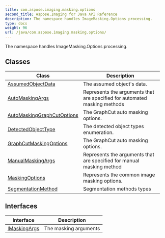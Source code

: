 ```yaml
---
title: com.aspose.imaging.masking.options
second_title: Aspose.Imaging for Java API Reference
description: The namespace handles ImageMasking.Options processing.
type: docs
weight: 96
url: /java/com.aspose.imaging.masking.options/
---
```


The namespace handles ImageMasking.Options processing.


## Classes

| Class | Description |
| --- | --- |
| [AssumedObjectData](../com.aspose.imaging.masking.options/assumedobjectdata) | The assumed object's data. |
| [AutoMaskingArgs](../com.aspose.imaging.masking.options/automaskingargs) | Represents the arguments that are specified for automated masking methods |
| [AutoMaskingGraphCutOptions](../com.aspose.imaging.masking.options/automaskinggraphcutoptions) | The GraphCut auto masking options. |
| [DetectedObjectType](../com.aspose.imaging.masking.options/detectedobjecttype) | The detected object types enumeration. |
| [GraphCutMaskingOptions](../com.aspose.imaging.masking.options/graphcutmaskingoptions) | The GraphCut auto masking options. |
| [ManualMaskingArgs](../com.aspose.imaging.masking.options/manualmaskingargs) | Represents the arguments that are specified for manual masking method |
| [MaskingOptions](../com.aspose.imaging.masking.options/maskingoptions) | Represents the common image masking options. |
| [SegmentationMethod](../com.aspose.imaging.masking.options/segmentationmethod) | Segmentation methods types |

## Interfaces

| Interface | Description |
| --- | --- |
| [IMaskingArgs](../com.aspose.imaging.masking.options/imaskingargs) | The masking arguments |

